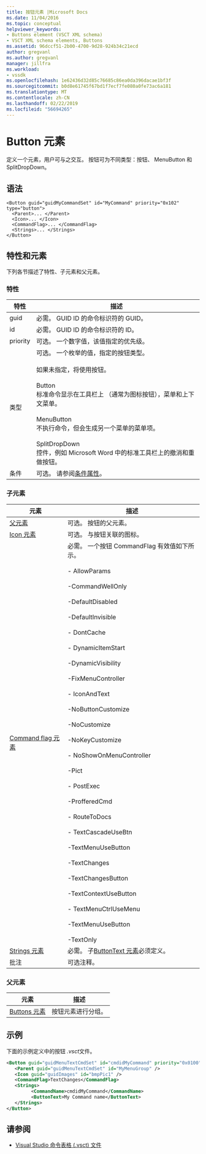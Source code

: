 ```yaml
---
title: 按钮元素 |Microsoft Docs
ms.date: 11/04/2016
ms.topic: conceptual
helpviewer_keywords:
- Buttons element (VSCT XML schema)
- VSCT XML schema elements, Buttons
ms.assetid: 96dccf51-2b00-4700-9d28-924b34c21ecd
author: gregvanl
ms.author: gregvanl
manager: jillfra
ms.workload:
- vssdk
ms.openlocfilehash: 1e62436d32d85c76685c86ea0da396dacae1bf3f
ms.sourcegitcommit: b0d8e61745f67bd1f7ecf7fe080a0fe73ac6a181
ms.translationtype: MT
ms.contentlocale: zh-CN
ms.lasthandoff: 02/22/2019
ms.locfileid: "56694265"
---
```

# <a name="button-element"></a>Button 元素
定义一个元素，用户可与之交互。 按钮可为不同类型：按钮、 MenuButton 和 SplitDropDown。

## <a name="syntax"></a>语法

```
<Button guid="guidMyCommandSet" id="MyCommand" priority="0x102" type="button">
  <Parent>... </Parent>
  <Icon>... </Icon>
  <CommandFlag>... </CommandFlag>
  <Strings>... </Strings>
</Button>
```

## <a name="attributes-and-elements"></a>特性和元素
 下列各节描述了特性、子元素和父元素。

### <a name="attributes"></a>特性

|特性|描述|
|---------------|-----------------|
|guid|必需。 GUID ID 的命令标识符的 GUID。|
|id|必需。 GUID ID 的命令标识符的 ID。|
|priority|可选。 一个数字值，该值指定的优先级。|
|类型|可选。 一个枚举的值，指定的按钮类型。<br /><br /> 如果未指定，将使用按钮。<br /><br /> Button<br /> 标准命令显示在工具栏上 （通常为图标按钮），菜单和上下文菜单。<br /><br /> MenuButton<br /> 不执行命令，但会生成另一个菜单的菜单项。<br /><br /> SplitDropDown<br /> 控件，例如 Microsoft Word 中的标准工具栏上的撤消和重做按钮。|
|条件|可选。 请参阅[条件属性](../extensibility/vsct-xml-schema-conditional-attributes.md)。|

### <a name="child-elements"></a>子元素

|元素|描述|
|-------------|-----------------|
|[父元素](../extensibility/parent-element.md)|可选。 按钮的父元素。|
|[Icon 元素](../extensibility/icon-element.md)|可选。 与按钮关联的图标。|
|[Command flag 元素](../extensibility/command-flag-element.md)|必需。 一个按钮 CommandFlag 有效值如下所示。<br /><br /> - AllowParams<br /><br /> -CommandWellOnly<br /><br /> -DefaultDisabled<br /><br /> -DefaultInvisible<br /><br /> - DontCache<br /><br /> - DynamicItemStart<br /><br /> -DynamicVisibility<br /><br /> -FixMenuController<br /><br /> - IconAndText<br /><br /> -NoButtonCustomize<br /><br /> -NoCustomize<br /><br /> -NoKeyCustomize<br /><br /> - NoShowOnMenuController<br /><br /> -Pict<br /><br /> - PostExec<br /><br /> -ProfferedCmd<br /><br /> - RouteToDocs<br /><br /> - TextCascadeUseBtn<br /><br /> -TextMenuUseButton<br /><br /> -TextChanges<br /><br /> -TextChangesButton<br /><br /> -TextContextUseButton<br /><br /> - TextMenuCtrlUseMenu<br /><br /> -TextMenuUseButton<br /><br /> -TextOnly|
|[Strings 元素](../extensibility/strings-element.md)|必需。 子[ButtonText 元素](../extensibility/buttontext-element.md)必须定义。|
|批注|可选注释。|

### <a name="parent-elements"></a>父元素

|元素|描述|
|-------------|-----------------|
|[Buttons 元素](../extensibility/buttons-element.md)|按钮元素进行分组。|

## <a name="example"></a>示例
 下面的示例定义中的按钮 *.vsct*文件。

 ```xml
<Button guid="guidMenuTextCmdSet" id="cmdidMyCommand" priority="0x0100" type="Button">
    <Parent guid="guidMenuTextCmdSet" id="MyMenuGroup" />
    <Icon guid="guidImages" id="bmpPic1" />
    <CommandFlag>TextChanges</CommandFlag>
    <Strings>
          <CommandName>cmdidMyCommand</CommandName>
          <ButtonText>My Command name</ButtonText>
    </Strings>
</Button>
 ```

## <a name="see-also"></a>请参阅
- [Visual Studio 命令表格 (.vsct) 文件](../extensibility/internals/visual-studio-command-table-dot-vsct-files.md)
